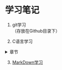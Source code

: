 # 学习笔记
1. git学习     
（存放在Github目录下）

2. C语言学习  
  <details>
     <summary>章节</summary>
	 
     第1章  
	 第2章  
	 第3章  
	 第4章  
	 第5章  
	 第6章  
[第7章 C控制语句:分支和跳转](C/c_primer_plus07.md)  
	 第8章  
	 第9章  
	 第10章  
	 第11章  
	 第12章  
	 第13章  
	 第14章  
	 第15章  
	 第16章  
	 第17章  
 </details>

3. [MarkDown学习](Github/MarkDown学习笔记.md)

